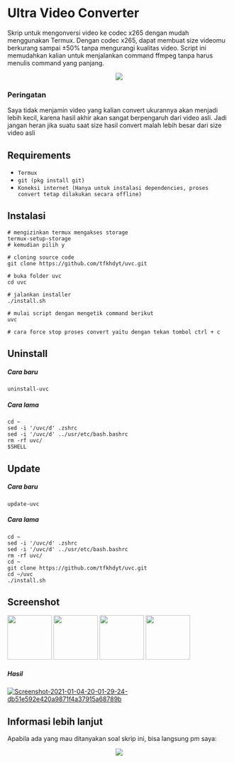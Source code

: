# Ultra Video Converter
Skrip untuk mengonversi video ke codec x265 dengan mudah menggunakan Termux.
Dengan codec x265, dapat membuat size videomu berkurang sampai ±50% tanpa mengurangi kualitas video.
Script ini memudahkan kalian untuk menjalankan command ffmpeg tanpa harus menulis command yang panjang.
<p align=center>
<img src="https://img.shields.io/badge/Created%20by-tfkhdyt-blue?style=for-the-badge&logo=github"/>
</p>

### Peringatan
Saya tidak menjamin video yang kalian convert ukurannya akan menjadi lebih kecil, karena hasil akhir akan sangat berpengaruh dari video asli. Jadi jangan heran jika suatu saat size hasil convert malah lebih besar dari size video asli 

## Requirements
- `Termux`
- `git (pkg install git)`
- `Koneksi internet (Hanya untuk instalasi dependencies, proses convert tetap dilakukan secara offline)`

## Instalasi
```Shell
# mengizinkan termux mengakses storage
termux-setup-storage
# kemudian pilih y

# cloning source code
git clone https://github.com/tfkhdyt/uvc.git

# buka folder uvc
cd uvc

# jalankan installer
./install.sh

# mulai script dengan mengetik command berikut
uvc

# cara force stop proses convert yaitu dengan tekan tombol ctrl + c
```

## Uninstall
##### Cara baru
`
uninstall-uvc
`
##### Cara lama
```Shell
cd ~
sed -i '/uvc/d' .zshrc
sed -i '/uvc/d' ../usr/etc/bash.bashrc
rm -rf uvc/
$SHELL
```

## Update
##### Cara baru
`update-uvc`

##### Cara lama
```Shell
cd ~
sed -i '/uvc/d' .zshrc
sed -i '/uvc/d' ../usr/etc/bash.bashrc
rm -rf uvc/
cd ~
git clone https://github.com/tfkhdyt/uvc.git
cd ~/uvc
./install.sh
```

## Screenshot
<img src=https://i.postimg.cc/4dmyt75S/Screenshot-2021-01-08-21-41-31-55-84d3000e3f4017145260f7618db1d683.jpg height=100/> <img src=https://i.postimg.cc/XqRyPcNt/Screenshot-2021-01-08-10-06-54-45-84d3000e3f4017145260f7618db1d683.jpg height=100/> <img src=https://i.postimg.cc/yYRRZ5vK/Screenshot-2021-01-08-10-07-15-03-84d3000e3f4017145260f7618db1d683.jpg height=100/> <img src=https://i.postimg.cc/wxZJ3H5F/Screenshot-2021-01-08-10-07-31-91-84d3000e3f4017145260f7618db1d683.jpg height=100/> 
##### Hasil
<a href='https://postimages.org/' target='_blank'><img src='https://i.postimg.cc/HnCF789w/Screenshot-2021-01-04-20-01-29-24-db51e592e420a9871f4a37915a68789b.jpg' border='0' alt='Screenshot-2021-01-04-20-01-29-24-db51e592e420a9871f4a37915a68789b'/></a>

## Informasi lebih lanjut
Apabila ada yang mau ditanyakan soal skrip ini, bisa langsung pm saya:
<p align=center>
<a href="https://linktr.ee/tfkhdyt" target="_blank"><img src="https://img.shields.io/badge/Contact-me-green?style=for-the-badge"/></a>
</p>
